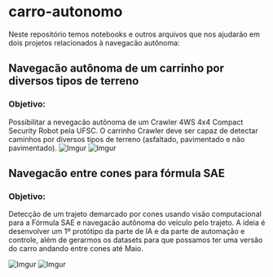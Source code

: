 # carro-autonomo
Neste repositório temos notebooks e outros arquivos que nos ajudarão em dois projetos relacionados à navegacão autônoma: 

## Navegacão autônoma de um carrinho por diversos tipos de terreno
### Objetivo: 
Possibilitar a nevegacão autônoma de um Crawler 4WS 4x4 Compact Security Robot pela UFSC. O carrinho Crawler deve ser capaz de detectar caminhos por diversos tipos de terreno (asfaltado, pavimentado e não pavimentado).
![Imgur](https://i.imgur.com/hUEA2Fw.jpg)
![Imgur](https://i.imgur.com/7g91DP4.jpg)

                                                                                        
## Navegacão entre cones para fórmula SAE
### Objetivo: 
Detecção de um trajeto demarcado por cones usando visão computacional para a Fórmula SAE e navegacão autônoma do veículo pelo trajeto. A ideia é desenvolver um 1º protótipo da parte de IA e da parte de automação e controle, além de gerarmos os datasets para que possamos ter uma versão do carro andando entre cones até Maio.

![Imgur](https://i.imgur.com/s7KjlU3.jpg)
![Imgur](https://i.imgur.com/KUR9tc8.jpg)
